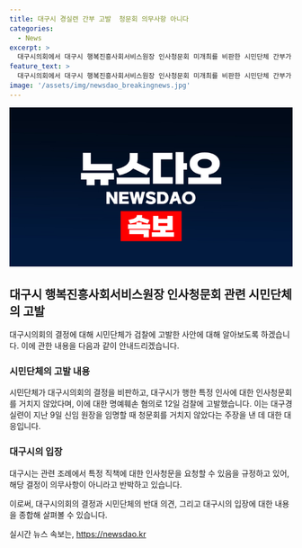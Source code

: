 ```yaml
---
title: 대구시 경실련 간부 고발  청문회 의무사항 아니다
categories:
  - News
excerpt: >
  대구시의회에서 대구시 행복진흥사회서비스원장 인사청문회 미개최를 비판한 시민단체 간부가 출판물에 의한 명예훼손 혐의로 검찰에 고발되었다. 대구시는 해당 인사청문이 의무사항이 아니라고 주장했지만, 관련 조례에는 이를 요청할 수 있다는 규정이 있다. 이에 대한 대응으로 대구경실련이 고발한 것으로 알려졌다.
feature_text: >
  대구시의회에서 대구시 행복진흥사회서비스원장 인사청문회 미개최를 비판한 시민단체 간부가 출판물에 의한 명예훼손 혐의로 검찰에 고발되었다. 대구시는 해당 인사청문이 의무사항이 아니라고 주장했지만, 관련 조례에는 이를 요청할 수 있다는 규정이 있다. 이에 대한 대응으로 대구경실련이 고발한 것으로 알려졌다.
image: '/assets/img/newsdao_breakingnews.jpg'
---
```


<p><img src="/assets/img/newsdao_breakingnews.jpg" alt="ontimetimes 속보" /></p>

<h2 data-ke-size="size26">대구시 행복진흥사회서비스원장 인사청문회 관련 시민단체의 고발</h2>

<p data-ke-size="size16">대구시의회의 결정에 대해 시민단체가 검찰에 고발한 사안에 대해 알아보도록 하겠습니다. 이에 관한 내용을 다음과 같이 안내드리겠습니다.</p>

<h3>시민단체의 고발 내용</h3>

<p data-ke-size="size16">시민단체가 대구시의회의 결정을 비판하고, 대구시가 행한 특정 인사에 대한 인사청문회를 거치지 않았다며, 이에 대한 명예훼손 혐의로 12일 검찰에 고발했습니다. 이는 대구경실련이 지난 9일 신임 원장을 임명할 때 청문회를 거치지 않았다는 주장을 낸 데 대한 대응입니다.</p>

<h3>대구시의 입장</h3>

<p data-ke-size="size16">대구시는 관련 조례에서 특정 직책에 대한 인사청문을 요청할 수 있음을 규정하고 있어, 해당 결정이 의무사항이 아니라고 반박하고 있습니다.</p>

<p data-ke-size="size16">이로써, 대구시의회의 결정과 시민단체의 반대 의견, 그리고 대구시의 입장에 대한 내용을 종합해 살펴볼 수 있습니다.</p>
실시간 뉴스 속보는, <a href="https://newsdao.kr" rel="dofollow">https://newsdao.kr</a>


